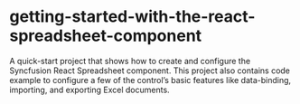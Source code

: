 # getting-started-with-the-react-spreadsheet-component
A quick-start project that shows how to create and configure the Syncfusion React Spreadsheet component. This project also contains code example to configure a few of the control’s basic features like data-binding, importing, and exporting Excel documents.

